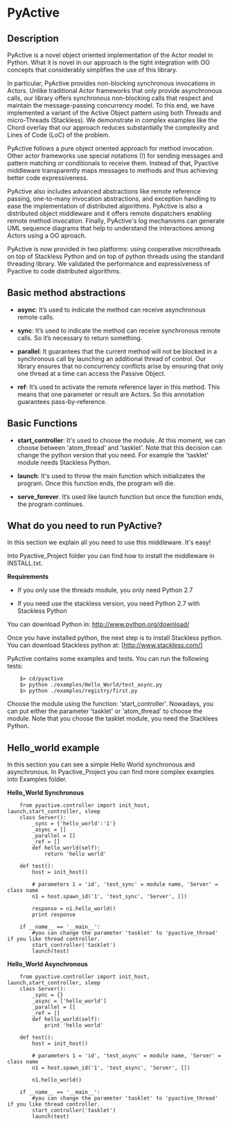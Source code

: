 # PyActive 


## Description 

PyActive is a novel object oriented implementation of the Actor model in Python. 
What it is novel in our approach is the tight integration with OO concepts that 
considerably simplifies the use of this library. 

In particular, PyActive provides non-blocking synchronous invocations in Actors. Unlike 
traditional Actor frameworks that only provide asynchronous calls, our library offers 
synchronous non-blocking calls that respect and maintain the message-passing concurrency model.
To this end, we have implemented a variant of the Active Object pattern using both Threads and 
micro-Threads (Stackless). We demonstrate in complex examples like the Chord overlay that our approach 
reduces substantially the complexity and Lines of Code (LoC) of the problem.

PyActive follows a pure object oriented approach for method invocation. 
Other actor frameworks use special notations (!) for sending messages 
and pattern matching or conditionals to receive them. Instead of that, Pyactive
middleware transparently maps messages to methods and thus achieving better 
code expressiveness.

PyActive also includes advanced abstractions like remote reference passing, one-to-many invocation abstractions,  and
exception handling to ease the implementation of distributed algorithms.  PyActive is also a distributed object middleware 
and it offers remote dispatchers enabling remote method invocation. Finally, PyActive's log mechanisms can generate UML sequence diagrams
that help to understand the  interactions among Actors using a OO aproach.

PyActive is now provided in two platforms: using cooperative microthreads on top of Stackless Python and on top of python threads
using the standard threading library.  We validated the performance and expressiveness of Pyactive to code distributed algorithms.



## Basic method abstractions


* **async**: It’s used to indicate the method can receive asynchronous remote calls.

* **sync**: It’s used to indicate the method can receive synchronous remote calls.
  So it’s necessary to return something.

* **parallel**: It guarantees that the current method will not be blocked in a synchronous call by launching an additional thread of control. Our library ensures that no concurrency conflicts arise by ensuring that only one thread at a time can access the Passive Object.

* **ref**: It’s used to activate the remote reference layer in this method. This means that one parameter or result are Actors. So this annotation guarantees pass-by-reference.


## Basic Functions 

* **start_controller**: It's used to choose the module. At this moment, we can choose 
  between 'atom_thread' and 'tasklet'. Note that this decision can change the 
  python version that you need. For example the 'tasklet' module needs Stackless Python. 
  
* **launch**: It's used to throw the main function which initializates the program. Once this function ends, the program will die.

* **serve_forever**. It’s used like launch function but once the function ends, the program continues.


## What do you need to run PyActive? 


In this section we explain all you need to use this middleware. It's easy!

Into Pyactive_Project folder you can find how to install the middleware in INSTALL.txt.

**Requirements**
* If you only use the threads module, you only need Python 2.7

* If you need use the stackless version, you need Python 2.7 with 
  Stackless Python

You can download Python in: http://www.python.org/download/ 

Once you have installed python, the next step is to install Stackless python.
You can download Stackless python at: [http://www.stackless.com/]


PyActive contains some examples and tests. You can run the following tests:

        $> cd/pyactive
        $> python ./examples/Hello_World/test_async.py
        $> python ./examples/registry/first.py

Choose the module using the function: 'start_controller'.  Nowadays, 
you can put either the parameter 'tasklet' or 'atom_thread' to choose the module.
Note that you choose the tasklet module, you need the Stacklees Python. 

## Hello_world example

In this section you can see a simple Hello World synchronous and asynchronous. In Pyactive_Project you can find more complex examples into Examples folder.

**Hello_World Synchronous**

        from pyactive.controller import init_host, launch,start_controller, sleep
        class Server():
        	_sync = {'hello_world':'1'}
        	_async = []
        	_parallel = []
        	_ref = []
        	def hello_world(self):
        		return 'hello world'
        
        def test():
        	host = init_host()
        	
        	# parameters 1 = 'id', 'test_sync' = module name, 'Server' = class name
        	n1 = host.spawn_id('1', 'test_sync', 'Server', [])
        	
        	response = n1.hello_world()
        	print response
        
        if __name__ == '__main__':
        	#you can change the parameter 'tasklet' to 'pyactive_thread' if you like thread controller.
        	start_controller('tasklet')
        	launch(test)
			
**Hello_World Asynchronous**

        from pyactive.controller import init_host, launch,start_controller, sleep
        class Server():
        	_sync = {}
        	_async = ['hello_world']
        	_parallel = []
        	_ref = []
        	def hello_world(self):
        		print 'hello world'
        
        def test():
        	host = init_host()
        	
        	# parameters 1 = 'id', 'test_async' = module name, 'Server' = class name
        	n1 = host.spawn_id('1', 'test_async', 'Server', [])
        	
        	n1.hello_world()
        
        if __name__ == '__main__':
        	#you can change the parameter 'tasklet' to 'pyactive_thread' if you like thread controller.
        	start_controller('tasklet')
        	launch(test)




